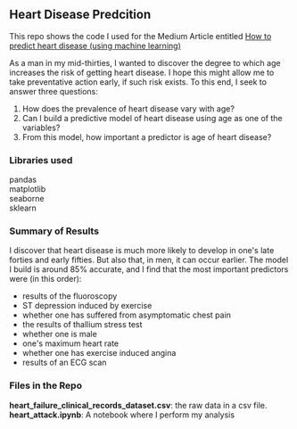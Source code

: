 ## Heart Disease Predcition

This repo shows the code I used for the Medium Article entitled <a href='https://medium.com/@djt20djt20/how-to-predict-heart-disease-using-data-science-78df177e816b'> How to predict heart disease (using machine learning) </a ><br />

As a man in my mid-thirties, I wanted to discover the degree to which age increases the risk of getting heart disease. I hope this might allow me to take preventative action early, if such risk exists. To this end, I seek to answer three questions:
1. How does the prevalence of heart disease vary with age?
2. Can I build a predictive model of heart disease using age as one of the variables?
3. From this model, how important a predictor is age of heart disease?

### Libraries used

pandas <br />
matplotlib<br />
seaborne<br />
sklearn<br />

### Summary of Results
I discover that heart disease is much more likely to develop in one's late forties and early fifties. But also that, in men, it can occur earlier. The model I build is around 85% accurate, and I find that the most important predictors were (in this order):
- results of the fluoroscopy
- ST depression induced by exercise
- whether one has suffered from asymptomatic chest pain
- the results of thallium stress test
- whether one is male
- one's maximum heart rate
- whether one has exercise induced angina
- results of an ECG scan

### Files in the Repo
**heart_failure_clinical_records_dataset.csv**: the raw data in a csv file.<br />
**heart_attack.ipynb**: A notebook where I perform my analysis

